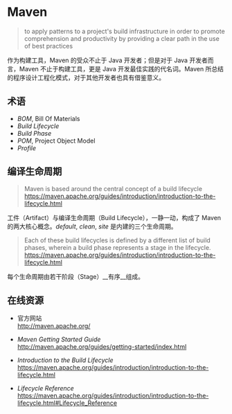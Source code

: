 #	Maven

>	to apply patterns to a project's build infrastructure in order to promote comprehension and productivity by providing a clear path in the use of best practices

作为构建工具，Maven 的受众不止于 Java 开发者；但是对于 Java 开发者而言，Maven 不止于构建工具，更是 Java 开发最佳实践的代名词。Maven 所总结的程序设计工程化模式，对于其他开发者也具有借鉴意义。

##	术语

*	*BOM*, Bill Of Materials
*	*Build Lifecycle*
*	*Build Phase*
*	*POM*, Project Object Model
*	*Profile*

##	编译生命周期

>	Maven is based around the central concept of a build lifecycle
>	https://maven.apache.org/guides/introduction/introduction-to-the-lifecycle.html

工件（Artifact）与编译生命周期（Build Lifecycle），一静一动，构成了 Maven 的两大核心概念。*default*, *clean*, *site* 是内建的三个生命周期。

>	Each of these build lifecycles is defined by a different list of build phases, wherein a build phase represents a stage in the lifecycle.
>	https://maven.apache.org/guides/introduction/introduction-to-the-lifecycle.html

每个生命周期由若干阶段（Stage）__有序__组成。

##	在线资源

*	官方网站  
	http://maven.apache.org/

*	*Maven Getting Started Guide*  
	http://maven.apache.org/guides/getting-started/index.html

*	*Introduction to the Build Lifecycle*  
	https://maven.apache.org/guides/introduction/introduction-to-the-lifecycle.html

*	*Lifecycle Reference*  
	https://maven.apache.org/guides/introduction/introduction-to-the-lifecycle.html#Lifecycle_Reference
